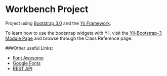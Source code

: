 Workbench Project
==========

Project using [Bootstrap 3.0](http://getbootstrap.com/) and the [Yii Framework](http://www.yiiframework.com/).   
   
To learn how to use the bootstrap widgets with Yii, visit the [Yii-Bootstrap-3 Module Page](http://bootstrap3.pascal-brewing.de/) and browse through the Class Reference page.

###Other useful Links:   
- [Font Awesome](http://fontawesome.io/)
- [Google Fonts](http://www.google.com/fonts/)
- [REST API](http://code.tutsplus.com/tutorials/creating-an-api-centric-web-application--net-23417)    

